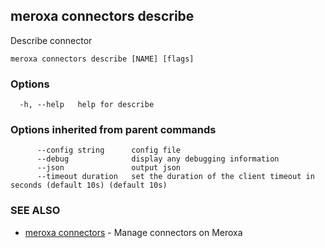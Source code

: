 ## meroxa connectors describe

Describe connector

```
meroxa connectors describe [NAME] [flags]
```

### Options

```
  -h, --help   help for describe
```

### Options inherited from parent commands

```
      --config string      config file
      --debug              display any debugging information
      --json               output json
      --timeout duration   set the duration of the client timeout in seconds (default 10s) (default 10s)
```

### SEE ALSO

* [meroxa connectors](meroxa_connectors.md)	 - Manage connectors on Meroxa

